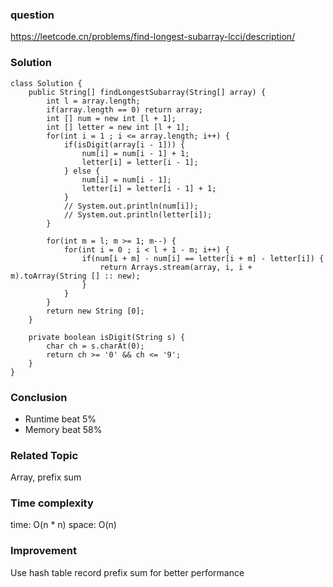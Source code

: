 ### question
https://leetcode.cn/problems/find-longest-subarray-lcci/description/
### Solution
```
class Solution {
    public String[] findLongestSubarray(String[] array) {
        int l = array.length;
        if(array.length == 0) return array;
        int [] num = new int [l + 1];
        int [] letter = new int [l + 1];
        for(int i = 1 ; i <= array.length; i++) {
            if(isDigit(array[i - 1])) {
                num[i] = num[i - 1] + 1;
                letter[i] = letter[i - 1];
            } else {
                num[i] = num[i - 1];
                letter[i] = letter[i - 1] + 1;
            }
            // System.out.println(num[i]);
            // System.out.println(letter[i]);
        }
        
        for(int m = l; m >= 1; m--) {
            for(int i = 0 ; i < l + 1 - m; i++) {
                if(num[i + m] - num[i] == letter[i + m] - letter[i]) {
                    return Arrays.stream(array, i, i + m).toArray(String [] :: new);
                }
            }
        }
        return new String [0];
    }

    private boolean isDigit(String s) {
        char ch = s.charAt(0);
        return ch >= '0' && ch <= '9';
    }
}
```
### Conclusion
- Runtime beat 5%
- Memory beat 58%

### Related Topic
Array, prefix sum

### Time complexity
time: O(n * n)
space: O(n)

### Improvement
Use hash table record prefix sum for better performance